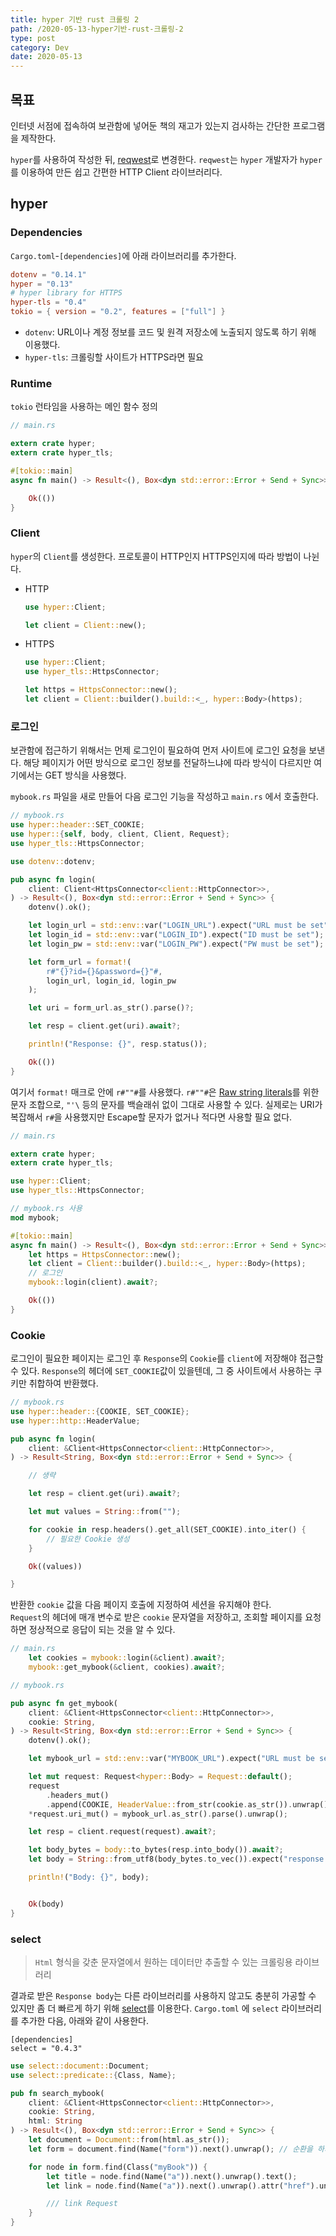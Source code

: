 ```yaml
---
title: hyper 기반 rust 크롤링 2
path: /2020-05-13-hyper기반-rust-크롤링-2
type: post
category: Dev
date: 2020-05-13
---
```


## 목표

인터넷 서점에 접속하여 보관함에 넣어둔 책의 재고가 있는지 검사하는 간단한 프로그램을 제작한다.

`hyper`를 사용하여 작성한 뒤, [reqwest](https://github.com/seanmonstar/reqwest)로 변경한다. `reqwest`는 `hyper` 개발자가 `hyper`를 이용하여 만든 쉽고 간편한 HTTP Client 라이브러리다.

## hyper

### Dependencies

`Cargo.toml`-`[dependencies]`에 아래 라이브러리를 추가한다.

```toml
dotenv = "0.14.1"
hyper = "0.13"
# hyper library for HTTPS
hyper-tls = "0.4"
tokio = { version = "0.2", features = ["full"] }
```

-   `dotenv`: URL이나 계정 정보를 코드 및 원격 저장소에 노출되지 않도록 하기 위해 이용했다.
-   `hyper-tls`: 크롤링할 사이트가 HTTPS라면 필요

### Runtime

`tokio` 런타임을 사용하는 메인 함수 정의

```Rust
// main.rs

extern crate hyper;
extern crate hyper_tls;

#[tokio::main]
async fn main() -> Result<(), Box<dyn std::error::Error + Send + Sync>> {

    Ok(())
}
```

### Client

`hyper`의 `Client`를 생성한다. 프로토콜이 HTTP인지 HTTPS인지에 따라 방법이 나뉜다.

-   HTTP

    ```Rust
    use hyper::Client;

    let client = Client::new();
    ```

-   HTTPS

    ```Rust
    use hyper::Client;
    use hyper_tls::HttpsConnector;

    let https = HttpsConnector::new();
    let client = Client::builder().build::<_, hyper::Body>(https);
    ```

### 로그인

보관함에 접근하기 위해서는 먼제 로그인이 필요하여 먼저 사이트에 로그인 요청을 보낸다. 해당 페이지가 어떤 방식으로 로그인 정보를 전달하느냐에 따라 방식이 다르지만 여기에서는 GET 방식을 사용했다.

`mybook.rs` 파일을 새로 만들어 다음 로그인 기능을 작성하고 `main.rs` 에서 호출한다.

```Rust
// mybook.rs
use hyper::header::SET_COOKIE;
use hyper::{self, body, client, Client, Request};
use hyper_tls::HttpsConnector;

use dotenv::dotenv;

pub async fn login(
    client: Client<HttpsConnector<client::HttpConnector>>,
) -> Result<(), Box<dyn std::error::Error + Send + Sync>> {
    dotenv().ok();

    let login_url = std::env::var("LOGIN_URL").expect("URL must be set");
    let login_id = std::env::var("LOGIN_ID").expect("ID must be set");
    let login_pw = std::env::var("LOGIN_PW").expect("PW must be set");

    let form_url = format!(
        r#"{}?id={}&password={}"#,
        login_url, login_id, login_pw
    );

    let uri = form_url.as_str().parse()?;

    let resp = client.get(uri).await?;

    println!("Response: {}", resp.status());

    Ok(())
}
```

여기서 `format!` 매크로 안에 `r#""#`를 사용했다. `r#""#`은 [Raw string literals](https://doc.rust-lang.org/reference/tokens.html#raw-string-literals)를 위한 문자 조합으로, `"'\` 등의 문자를 백슬래쉬 없이 그대로 사용할 수 있다. 실제로는 URI가 복잡해서 `r#`을 사용했지만 Escape할 문자가 없거나 적다면 사용할 필요 없다.

```Rust
// main.rs

extern crate hyper;
extern crate hyper_tls;

use hyper::Client;
use hyper_tls::HttpsConnector;

// mybook.rs 사용
mod mybook;

#[tokio::main]
async fn main() -> Result<(), Box<dyn std::error::Error + Send + Sync>> {
    let https = HttpsConnector::new();
    let client = Client::builder().build::<_, hyper::Body>(https);
    // 로그인
    mybook::login(client).await?;

    Ok(())
}

```

### Cookie

로그인이 필요한 페이지는 로그인 후 `Response`의 `Cookie`를 `client`에 저장해야 접근할 수 있다. `Response`의 헤더에 `SET_COOKIE`값이 있을텐데, 그 중 사이트에서 사용하는 쿠키만 취합하여 반환했다.

```Rust
// mybook.rs
use hyper::header::{COOKIE, SET_COOKIE};
use hyper::http::HeaderValue;

pub async fn login(
    client: &Client<HttpsConnector<client::HttpConnector>>,
) -> Result<String, Box<dyn std::error::Error + Send + Sync>> {

    // 생략

    let resp = client.get(uri).await?;

    let mut values = String::from("");

    for cookie in resp.headers().get_all(SET_COOKIE).into_iter() {
        // 필요한 Cookie 생성
    }

    Ok((values))

}
```

반환한 `cookie` 값을 다음 페이지 호출에 지정하여 세션을 유지해야 한다.  
`Request`의 헤더에 매개 변수로 받은 `cookie` 문자열을 저장하고, 조회할 페이지를 요청하면 정상적으로 응답이 되는 것을 알 수 있다.

```Rust
// main.rs
    let cookies = mybook::login(&client).await?;
    mybook::get_mybook(&client, cookies).await?;
```

```Rust
// mybook.rs

pub async fn get_mybook(
    client: &Client<HttpsConnector<client::HttpConnector>>,
    cookie: String,
) -> Result<String, Box<dyn std::error::Error + Send + Sync>> {
    dotenv().ok();

    let mybook_url = std::env::var("MYBOOK_URL").expect("URL must be set");

    let mut request: Request<hyper::Body> = Request::default();
    request
        .headers_mut()
        .append(COOKIE, HeaderValue::from_str(cookie.as_str()).unwrap());   // request header value 지정
    *request.uri_mut() = mybook_url.as_str().parse().unwrap();              // request uri 지정

    let resp = client.request(request).await?;

    let body_bytes = body::to_bytes(resp.into_body()).await?;
    let body = String::from_utf8(body_bytes.to_vec()).expect("response was not valid utf-8");

    println!("Body: {}", body);


    Ok(body)
}
```

### select

> `Html` 형식을 갖춘 문자열에서 원하는 데이터만 추출할 수 있는 크롤링용 라이브러리

결과로 받은 `Response body`는 다른 라이브러리를 사용하지 않고도 충분히 가공할 수 있지만 좀 더 빠르게 하기 위해 [select](https://docs.rs/select/0.4.3/select/)를 이용한다.
`Cargo.toml` 에 `select` 라이브러리를 추가한 다음, 아래와 같이 사용한다.

```
[dependencies]
select = "0.4.3"

```

```Rust
use select::document::Document;
use select::predicate::{Class, Name};

pub fn search_mybook(
    client: &Client<HttpsConnector<client::HttpConnector>>,
    cookie: String,
    html: String
) -> Result<(), Box<dyn std::error::Error + Send + Sync>> {
    let document = Document::from(html.as_str());
    let form = document.find(Name("form")).next().unwrap(); // 순환을 하지 않고 가장 첫 번째 값을 가져온다.

    for node in form.find(Class("myBook")) {
        let title = node.find(Name("a")).next().unwrap().text();
        let link = node.find(Name("a")).next().unwrap().attr("href").unwrap();

        /// link Request
    }
}

```
